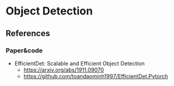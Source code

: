 # Object Detection

## References

### Paper&code
- EfficientDet: Scalable and Efficient Object Detection
  -  https://arxiv.org/abs/1911.09070
  -  https://github.com/toandaominh1997/EfficientDet.Pytorch